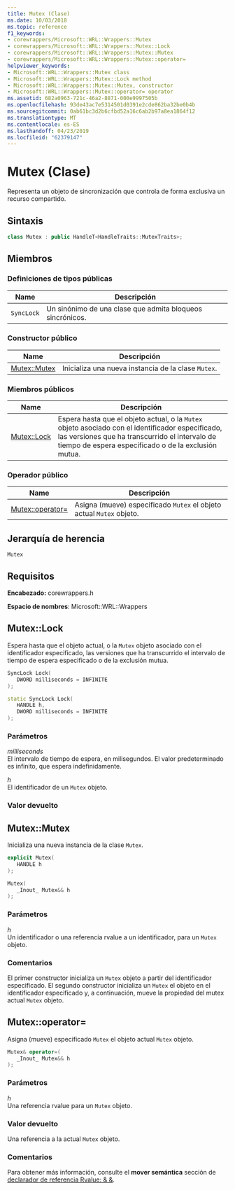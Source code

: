 ```yaml
---
title: Mutex (Clase)
ms.date: 10/03/2018
ms.topic: reference
f1_keywords:
- corewrappers/Microsoft::WRL::Wrappers::Mutex
- corewrappers/Microsoft::WRL::Wrappers::Mutex::Lock
- corewrappers/Microsoft::WRL::Wrappers::Mutex::Mutex
- corewrappers/Microsoft::WRL::Wrappers::Mutex::operator=
helpviewer_keywords:
- Microsoft::WRL::Wrappers::Mutex class
- Microsoft::WRL::Wrappers::Mutex::Lock method
- Microsoft::WRL::Wrappers::Mutex::Mutex, constructor
- Microsoft::WRL::Wrappers::Mutex::operator= operator
ms.assetid: 682a0963-721c-46a2-8871-000e9997505b
ms.openlocfilehash: 93de43ac7e5314501d0391e2cde862ba32be0b4b
ms.sourcegitcommit: 0ab61bc3d2b6cfbd52a16c6ab2b97a8ea1864f12
ms.translationtype: MT
ms.contentlocale: es-ES
ms.lasthandoff: 04/23/2019
ms.locfileid: "62379147"
---
```

# <a name="mutex-class"></a>Mutex (Clase)

Representa un objeto de sincronización que controla de forma exclusiva un recurso compartido.

## <a name="syntax"></a>Sintaxis

```cpp
class Mutex : public HandleT<HandleTraits::MutexTraits>;
```

## <a name="members"></a>Miembros

### <a name="public-typedefs"></a>Definiciones de tipos públicas

Name       | Descripción
---------- | ------------------------------------------------------
`SyncLock` | Un sinónimo de una clase que admita bloqueos sincrónicos.

### <a name="public-constructor"></a>Constructor público

Name                   | Descripción
---------------------- | ------------------------------------------------
[Mutex::Mutex](#mutex) | Inicializa una nueva instancia de la clase `Mutex`.

### <a name="public-members"></a>Miembros públicos

Name                 | Descripción
-------------------- | --------------------------------------------------------------------------------------------------------------------------------------------------------------
[Mutex::Lock](#lock) | Espera hasta que el objeto actual, o la `Mutex` objeto asociado con el identificador especificado, las versiones que ha transcurrido el intervalo de tiempo de espera especificado o de la exclusión mutua.

### <a name="public-operator"></a>Operador público

Name                                 | Descripción
------------------------------------ | ---------------------------------------------------------------------------
[Mutex::operator=](#operator-assign) | Asigna (mueve) especificado `Mutex` el objeto actual `Mutex` objeto.

## <a name="inheritance-hierarchy"></a>Jerarquía de herencia

`Mutex`

## <a name="requirements"></a>Requisitos

**Encabezado:** corewrappers.h

**Espacio de nombres**: Microsoft::WRL::Wrappers

## <a name="lock"></a>Mutex::Lock

Espera hasta que el objeto actual, o la `Mutex` objeto asociado con el identificador especificado, las versiones que ha transcurrido el intervalo de tiempo de espera especificado o de la exclusión mutua.

```cpp
SyncLock Lock(
   DWORD milliseconds = INFINITE
);

static SyncLock Lock(
   HANDLE h,
   DWORD milliseconds = INFINITE
);
```

### <a name="parameters"></a>Parámetros

*milliseconds*<br/>
El intervalo de tiempo de espera, en milisegundos. El valor predeterminado es infinito, que espera indefinidamente.

*h*<br/>
El identificador de un `Mutex` objeto.

### <a name="return-value"></a>Valor devuelto

## <a name="mutex"></a>Mutex::Mutex

Inicializa una nueva instancia de la clase `Mutex`.

```cpp
explicit Mutex(
   HANDLE h
);

Mutex(
   _Inout_ Mutex&& h
);
```

### <a name="parameters"></a>Parámetros

*h*<br/>
Un identificador o una referencia rvalue a un identificador, para un `Mutex` objeto.

### <a name="remarks"></a>Comentarios

El primer constructor inicializa un `Mutex` objeto a partir del identificador especificado. El segundo constructor inicializa un `Mutex` el objeto en el identificador especificado y, a continuación, mueve la propiedad del mutex actual `Mutex` objeto.

## <a name="operator-assign"></a>Mutex::operator=

Asigna (mueve) especificado `Mutex` el objeto actual `Mutex` objeto.

```cpp
Mutex& operator=(
   _Inout_ Mutex&& h
);
```

### <a name="parameters"></a>Parámetros

*h*<br/>
Una referencia rvalue para un `Mutex` objeto.

### <a name="return-value"></a>Valor devuelto

Una referencia a la actual `Mutex` objeto.

### <a name="remarks"></a>Comentarios

Para obtener más información, consulte el **mover semántica** sección de [declarador de referencia Rvalue: & &](../../cpp/rvalue-reference-declarator-amp-amp.md).
